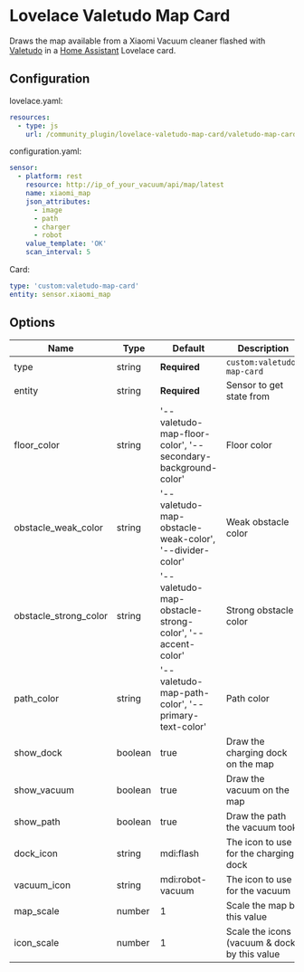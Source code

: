 # Lovelace Valetudo Map Card

Draws the map available from a Xiaomi Vacuum cleaner flashed with [Valetudo](https://github.com/Hypfer/Valetudo) in a [Home Assistant](https://www.home-assistant.io/) Lovelace card.

## Configuration 

lovelace.yaml:
```yaml
resources:
  - type: js
    url: /community_plugin/lovelace-valetudo-map-card/valetudo-map-card.js
```

configuration.yaml:
```yaml
sensor:
  - platform: rest
    resource: http://ip_of_your_vacuum/api/map/latest
    name: xiaomi_map
    json_attributes:
      - image
      - path
      - charger
      - robot
    value_template: 'OK'
    scan_interval: 5
```

Card:
```yaml
type: 'custom:valetudo-map-card'
entity: sensor.xiaomi_map
```

## Options
| Name | Type | Default | Description
| ---- | ---- | ------- | -----------
| type | string | **Required** | `custom:valetudo-map-card`
| entity | string | **Required** | Sensor to get state from
| floor_color | string | '--valetudo-map-floor-color', '--secondary-background-color' | Floor color
| obstacle_weak_color | string | '--valetudo-map-obstacle-weak-color', '--divider-color' | Weak obstacle color
| obstacle_strong_color | string | '--valetudo-map-obstacle-strong-color', '--accent-color' | Strong obstacle color
| path_color | string | '--valetudo-map-path-color', '--primary-text-color' | Path color
| show_dock | boolean | true | Draw the charging dock on the map
| show_vacuum | boolean | true | Draw the vacuum on the map
| show_path | boolean | true | Draw the path the vacuum took
| dock_icon | string | mdi:flash | The icon to use for the charging dock
| vacuum_icon | string | mdi:robot-vacuum | The icon to use for the vacuum
| map_scale | number | 1 | Scale the map by this value
| icon_scale | number | 1 | Scale the icons (vacuum & dock) by this value
